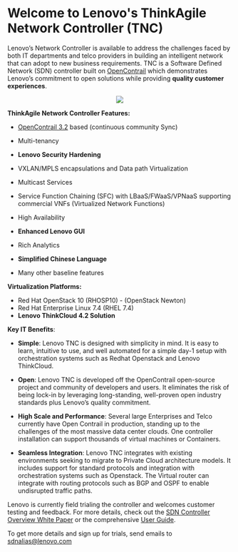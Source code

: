 # Welcome to Lenovo's ThinkAgile Network Controller (TNC)

Lenovo’s Network Controller is available to address the challenges faced by both IT departments and telco providers in building an intelligent network that can adopt to new business requirements. TNC is a Software Defined Network (SDN) controller built on [OpenContrail](http://www.opencontrail.org/) which demonstrates Lenovo’s commitment to open solutions while providing __quality customer experiences__. 

<p align="center"> 
<img src="https://github.com/lenovo/thinkagile-network-controller/blob/master/tnc_system_architecture.PNG">
</p>

__ThinkAgile Network Controller Features:__

* [OpenContrail 3.2](http://www.opencontrail.org/) based (continuous community Sync)
* Multi-tenancy
* __Lenovo Security Hardening__
* VXLAN/MPLS encapsulations and Data path Virtualization
* Multicast Services
* Service Function Chaining (SFC) with LBaaS/FWaaS/VPNaaS supporting commercial VNFs (Virtualized Network Functions)
* High Availability
* __Enhanced Lenovo GUI__
* Rich Analytics
* __Simplified Chinese Language__

* Many other baseline features

__Virtualization Platforms:__

* Red Hat OpenStack 10 (RHOSP10) - (OpenStack Newton)
* Red Hat Enterprise Linux 7.4 (RHEL 7.4)
* __Lenovo ThinkCloud 4.2 Solution__ 

__Key IT Benefits__:

* __Simple__: Lenovo TNC is designed with simplicity in mind. It is easy to learn, intuitive to use, and well automated for a simple day-1 setup with orchestration systems such as Redhat Openstack and Lenovo ThinkCloud.

* __Open__: Lenovo TNC is developed off the OpenContrail open-source project and community of developers and users. It eliminates the risk of being lock-in by leveraging long-standing, well-proven open industry standards plus Lenovo’s quality commitment.

* __High Scale and Performance__:  Several large Enterprises and Telco currently have Open Contrail in production, standing up to the challenges of the most massive data center clouds. One controller installation can support thousands of virtual machines or Containers.

* __Seamless Integration__: Lenovo TNC integrates with existing environments seeking to migrate to Private Cloud architecture models. It includes support for standard protocols and integration with orchestration systems such as Openstack. The Virtual router can integrate with routing protocols such as BGP and OSPF to enable undisrupted traffic paths.

Lenovo is currently field trialing the controller and welcomes customer testing and feedback. For more details, check out the [SDN Controller Overview White Paper](http://www.opencontrail.org/opencontrail-architecture-documentation/) or the comprehensive [User Guide](https://github.com/lenovo/thinkagile-network-controller/blob/master/TNC_UG_1-0_Final.pdf).

To get more details and sign up for trials, send emails to sdnalias@lenovo.com


